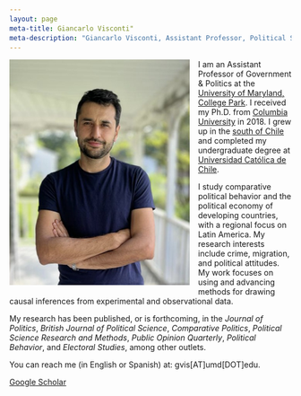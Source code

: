 ```yaml
---
layout: page
meta-title: Giancarlo Visconti"
meta-description: "Giancarlo Visconti, Assistant Professor, Political Science, PSU, Penn State, Pennsylvania State University, Purdue University, Columbia University"
---
```


<head>
  <title> Giancarlo Visconti </title>
  <meta name="author" content="Giancarlo Visconti">
  <meta name="description" content="Giancarlo Visconti's webpage">
  <meta name="title" content="Giancarlo Visconti, Penn State">
  <meta name="keywords" content="Giancarlo Visconti, Columbia, Purdue, Pennsylvania, Penn State, PSU, Chile, Political Science">
  <meta name="tags" content="Giancarlo Visconti, Columbia, Purdue, Pennsylvania, Penn State, PSU, Chile, Political Science, Disasters, Crime, Economic">
  <meta http-equiv="content-type" content="text/html;charset=UTF-8">
</head>

<!-- Google tag (gtag.js) -->
<script async src="https://www.googletagmanager.com/gtag/js?id=G-0J6S13EH3M"></script>
<script>
  window.dataLayer = window.dataLayer || [];
  function gtag(){dataLayer.push(arguments);}
  gtag('js', new Date());

  gtag('config', 'G-0J6S13EH3M');
</script>

<img src="/img/bio3.jpg" alt="Giancarlo" style="float:left;width:322px;height:402px; margin-right:15px; margin-bottom:15px">

I am an Assistant Professor of Government & Politics at the [University of Maryland, College Park](https://gvpt.umd.edu/). I received my Ph.D. from [Columbia University](https://polisci.columbia.edu/) in 2018. I grew up in the [south of Chile](https://www.gochile.cl/en/puerto-varas/) and completed my undergraduate degree at [Universidad Católica de Chile](http://www.cienciapolitica.uc.cl/).

I study comparative political behavior and the political economy of developing countries, with a regional focus on Latin America. My research interests include crime, migration, and political attitudes. My work focuses on using and advancing methods for drawing causal inferences from experimental and observational data.

My research has been published, or is forthcoming, in the *Journal of Politics*, *British Journal of Political Science*, *Comparative Politics*, *Political Science Research and Methods*, *Public Opinion Quarterly*, *Political Behavior*, and *Electoral Studies*, among other outlets.

You can reach me (in English or Spanish) at: gvis[AT]umd[DOT]edu.

[Google Scholar](https://scholar.google.com/citations?hl=en&user=IYungBYAAAAJ&scilu=&scisig=AMD79ooAAAAAXRGfIK8Deuk3aIMhnVdfebQr0KVNwo_d&gmla=AJsN-F7TdMS3DiqRXhrzPMRLgtkQRs52l9RrS3c5pMTevOpu91oHkeMBoql5ZbmIgGrhaHvIDuhdN-O9LgGQaMjZZtpEe5SppAPsEgrt3uXyHgM3-2nyOtE&sciund=11565639192183004832)


